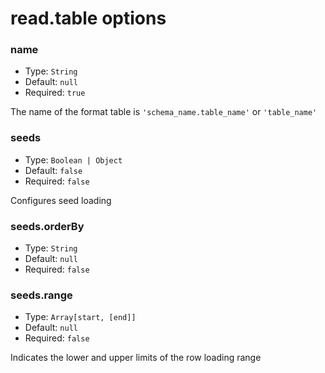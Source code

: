 # read.table options

### name

* Type: `String`
* Default: `null`
* Required: `true`

The name of the format table is `'schema_name.table_name'` or `'table_name'`

### seeds

* Type: `Boolean | Object`
* Default: `false`
* Required: `false`

Configures seed loading

### seeds.orderBy

* Type: `String`
* Default: `null`
* Required: `false`

### seeds.range

* Type: `Array[start, [end]]`
* Default: `null`
* Required: `false`

Indicates the lower and upper limits of the row loading range
